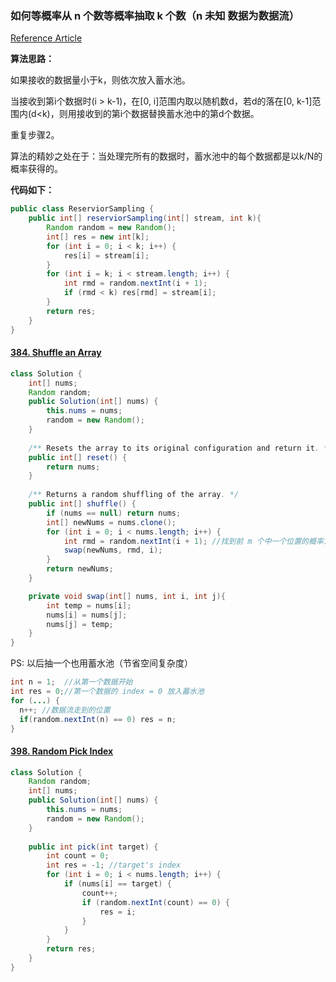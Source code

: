 ### 如何等概率从 n 个数等概率抽取 k 个数（n 未知 数据为数据流）

[Reference Article](https://www.jianshu.com/p/7a9ea6ece2af)

**算法思路：**

如果接收的数据量小于k，则依次放入蓄水池。

当接收到第i个数据时(i > k-1)，在[0, i]范围内取以随机数d，若d的落在[0, k-1]范围内(d<k)，则用接收到的第i个数据替换蓄水池中的第d个数据。

重复步骤2。

算法的精妙之处在于：当处理完所有的数据时，蓄水池中的每个数据都是以k/N的概率获得的。



**代码如下：**

```java
public class ReserviorSampling {
    public int[] reserviorSampling(int[] stream, int k){
        Random random = new Random();
        int[] res = new int[k];
        for (int i = 0; i < k; i++) {
            res[i] = stream[i];
        }
        for (int i = k; i < stream.length; i++) {
            int rmd = random.nextInt(i + 1);
            if (rmd < k) res[rmd] = stream[i];
        }
        return res;
    }
}

```

#### [384. Shuffle an Array](https://leetcode-cn.com/problems/shuffle-an-array/)

```java
class Solution {
    int[] nums;
    Random random;
    public Solution(int[] nums) {
        this.nums = nums;
        random = new Random();
    }
    
    /** Resets the array to its original configuration and return it. */
    public int[] reset() {
        return nums;
    }
    
    /** Returns a random shuffling of the array. */
    public int[] shuffle() {
        if (nums == null) return nums;
        int[] newNums = nums.clone();
        for (int i = 0; i < nums.length; i++) {
            int rmd = random.nextInt(i + 1); //找到前 m 个中一个位置的概率为 1/m 不被后面替换的概率为 m/m+1 * m+1/m+2 *..* n-1/n 所以每个元素在当前位置的概率都是 1/n
            swap(newNums, rmd, i);
        }
        return newNums;
    }

    private void swap(int[] nums, int i, int j){
        int temp = nums[i];
        nums[i] = nums[j];
        nums[j] = temp;
    }
}
```





PS: 以后抽一个也用蓄水池（节省空间复杂度）

```java
int n = 1;  //从第一个数据开始
int res = 0;//第一个数据的 index = 0 放入蓄水池
for (...) {
  n++; //数据流走到的位置
  if(random.nextInt(n) == 0) res = n;
}
```

#### [398. Random Pick Index](https://leetcode-cn.com/problems/random-pick-index/)

```java
class Solution {
    Random random;
    int[] nums;
    public Solution(int[] nums) {
        this.nums = nums;
        random = new Random();
    }
    
    public int pick(int target) {
        int count = 0;
        int res = -1; //target's index 
        for (int i = 0; i < nums.length; i++) {
            if (nums[i] == target) {
                count++;
                if (random.nextInt(count) == 0) {
                    res = i;
                }
            }
        }
        return res;
    }
}

```



